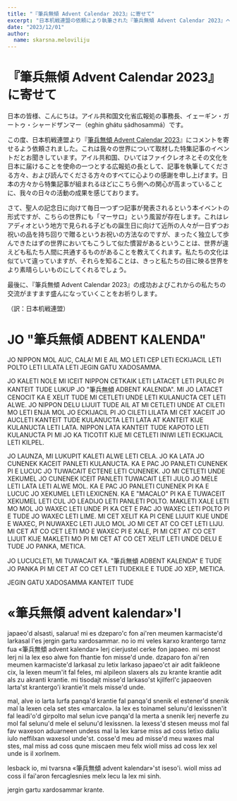 ```yaml
---
title: "『筆兵無傾 Advent Calendar 2023』に寄せて"
excerpt: "日本机戦連盟の依頼により執筆された『筆兵無傾 Advent Calendar 2023』への祝辞です。"
date: "2023/12/01"
author:
  name: skarsna.meloviliju
---
```


# 『筆兵無傾 Advent Calendar 2023』に寄せて
日本の皆様、こんにちは。アイル共和国文化省広報処の事務長、イェーギン・ガートゥ・シャードザンマー（eghin ghátu ṣádhosammá）です。

この度、日本机戦連盟より『[筆兵無傾 Advent Calendar 2023](https://adventar.org/calendars/8555)』にコメントを寄せるよう依頼されました。これは我々の世界について取材した特集記事のイベントだとお聞きしています。アイル共和国、ひいてはファイクレオネとその文化を日本に届けることを使命の一つとする広報処の長として、記事を執筆してくださる方々、および読んでくださる方々のすべてに心よりの感謝を申し上げます。日本の方々から特集記事が組まれるほどにこちら側への関心が高まっていることに、我々の日々の活動の成果を感じております。

さて、聖人の記念日に向けて毎日一つずつ記事が発表されるという本イベントの形式ですが、こちらの世界にも「マーサロ」という風習が存在します。これはレアディオという地方で見られる子どもの誕生日に向けて近所の人々が一日ずつお祝いの品を持ち回りで贈るというお祝いの方法なのですが、まったく独立して歩んできたはずの世界においてもこうして似た慣習があるということは、世界が違えども私たち人間に共通するものがあることを教えてくれます。私たちの文化は似ていて違っていますが、それらを知ることは、きっと私たちの目に映る世界をより素晴らしいものにしてくれるでしょう。

最後に、『筆兵無傾 Advent Calendar 2023』の成功およびこれからの私たちの交流がますます盛んになっていくことをお祈りします。

（訳：日本机戦連盟）

# <span lang="x-ycaxen-medium">JO "</span><span lang="x-linmarn">筆兵無傾</span><span lang="x-ycaxen-medium"> ADBENT KALENDA"</span>
<div lang="x-ycaxen-medium">

JO NIPPON MOL AUC, CALA! MI E AIL MO LETI CEP LETI ECKIJACIL LETI POLTO LETI LILATA LETI JEGIN GATU XADOSAMMA.

JO KALETI NOLE MI ICEIT NIPPON CETKAIK LETI LATACET LETI PULEC PI KANTEIT TUDE LUKUP JO "<span lang="x-linmarn">筆兵無傾</span> ADBENT KALENDA". MI JO LATACET CENOCIT KA E XELIT TUDE MI CETLETI UNDE LETI KULANUCTA CET LETI ALWE. JO NIPPON DELU LIJUIT TUDE AIL AT MI CETLETI UNDE AT CILETI MO LETI ENJA MOL JO ECKIJACIL PI JO CILETI LILATA MI CET XACEIT JO AUCLETI KANTEIT TUDE KULANUCTA LETI LATA AT KANTEIT KIJE KULANUCTA LETI LATA. NIPPON LATA KANTEIT TUDE KAPOTO LETI KULANUCTA PI MI JO KA TICOTIT KIJE MI CETLETI INIWI LETI ECKIJACIL LETI KILPEL.

JO LAUNZA, MI LUKUPIT KALETI ALWE LETI CELA. JO KA LATA JO CUNENEK KACEIT PANLETI KULANUCTA. KA E PAC JO PANLETI CUNENEK PI E LUCUC JO TUWACAIT ECTENE LETI CUNENEK. JO MI CETLETI UNDE XEKUMEL JO CUNENEK ICEIT PANLETI TUWACAIT LETI JULO JO MELE LETI LATA LETI ALWE MOL. KA E PAC JO PANLETI CUNENEK PI KA E LUCUC JO XEKUMEL LETI LEXICNEN. KA E "MACALO" PI KA E TUWACEIT XEKUMEL LETI CUL JO LEADIJO LETI PANLETI POLTO. MAKLETI XALE LETI MO MOL JO WAXEC LETI UNDE PI KA CET E PAC JO WAXEC LETI POLTO PI E TUDE JO WAXEC LETI LIME. MI CET XELIT KA PI CENE LIJUIT KIJE UNDE E WAXEC, PI NUWAXEC LETI JULO MOL JO MI CET AT CO CET LETI LIJU. MI CET AT CO CET LETI MO E WAXEC PI E XALE, PI MI CET AT CO CET LIJUIT KIJE MAKLETI MO PI MI CET AT CO CET XELIT LETI UNDE DELU E TUDE JO PANKA, METICA.

JO LUCUCLETI, MI TUWACAIT KA. "<span lang="x-linmarn">筆兵無傾</span> ADBENT KALENDA" E TUDE JO PANKA PI MI CET AT CO CET LETI TUDEKILE E TUDE JO XEP, METICA.

JEGIN GATU XADOSAMMA KANTEIT TUDE

</div>

# «<span lang="x-linmarn">筆兵無傾</span><span lang="x-lineparine"> advent kalendar»'l</span>
<div lang="x-lineparine">

japaeo'd alsasti, salarua! mi es dzeparo'c fon ai'ren meumen karmaciste'd larkasal l'es jergin gartu xardosammar.
no io mi veles karxo krantergo tarnz fua «<span lang="x-linmarn">筆兵無傾</span> advent kalendar» lerj cierjustel cerke fon japaeo. mi senost lerj ni la lex eso alwe fon fhantie fon misse'd unde. dzaparo fon ai'ren meumen karmaciste'd larkasal zu letix larkaso japaeo'ct air adit faikleone cix, la lexen meum'it fal feles, mi alpileon slaxers als zu krante krantie adit als zu akranti krantie. mi tisodajt misse'd larkaso'st kjilferl'c japaeoven larta'st krantergo'i krantie'it mels misse'd unde.

mal, alve io larta lurfa panqa'd krantie fal panqa'd snenik el estener'd snenik mal la lexen cela set stes «marcalo». la lex es toinamel selunu'd lexissnen'it fal leadi'o'd girpolto mal selun icve panqa'd la merta a snenik lerj neverfe zu mol fal selunu'd mele el selunu'd lexissnen. la lexess'd stesen meuss mol fal fav waxeson aduarneen undess mal la lex karse miss ad coss letixo daliu iulo neffilxan waxesol unde'st. cosse'd meu ad misse'd meu waxes mal stes, mal miss ad coss qune miscaen meu felx wioll miss ad coss lex xel unde is il xorlnem.

lesback io, mi tvarsna «<span lang="x-linmarn">筆兵無傾</span> advent kalendar»'st iseso'i. wioll miss ad coss il fai'aron fercaglesnies melx lecu la lex mi sinh.

jergin gartu xardosammar krante.

</div>
